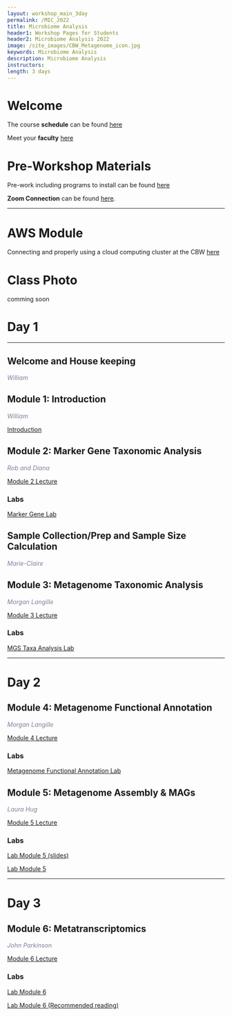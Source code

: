 ```yaml
---
layout: workshop_main_3day
permalink: /MIC_2022
title: Microbiome Analysis
header1: Workshop Pages for Students
header2: Microbiome Analysis 2022
image: /site_images/CBW_Metagenome_icon.jpg
keywords: Microbiome Analysis
description: Microbiome Analysis
instructors:
length: 3 days
---
```


# Welcome <a id="welcome"></a>

The course **schedule** can be found [here](https://bioinformaticsdotca.github.io/MIC_2022/MIC_2022_schedule)

Meet your **faculty** [here](https://drive.google.com/file/d/1DzG9Vr980R2g82RJUClMrIkaVZaOFZ1s/view?usp=sharing)

# Pre-Workshop Materials <a id="preworkshop"></a>

Pre-work including programs to install can be found [here](https://forms.gle/D9ZHvFyYBHjBTGB68)

**Zoom Connection** can be found [here]().

***

# AWS Module <a id="preworkshop"></a>

Connecting and properly using a cloud computing cluster at the CBW [here](https://bioinformaticsdotca.github.io/AWS_v2_2021)

# Class Photo

comming soon

# Day 1 <a id="day1"></a>

***

## Welcome and House keeping

*<font color="#827e9c"> William </font>*

## Module 1: Introduction

*<font color="#827e9c">William </font>* 

[Introduction](https://drive.google.com/file/d/1r1lFaED1KbV516jNx_TzouWnX1W8XMnx/view?usp=sharing)

## Module 2: Marker Gene Taxonomic Analysis

*<font color="#827e9c">Rob and Diana</font>*  

[Module 2 Lecture](https://drive.google.com/file/d/1OEB4wKVPYZVb73BSEucgM5IfBdVYvDmL/view?usp=sharing)

### Labs

[Marker Gene Lab](https://github.com/beiko-lab/CBW2021_Module2_16S_Analysis/wiki/MIC-Module-2-tutorial)

## Sample Collection/Prep and Sample Size Calculation 

*<font color="#827e9c">Marie-Claire</font>*  

## Module 3: Metagenome Taxonomic Analysis

*<font color="#827e9c">Morgan Langille</font>*  

[Module 3 Lecture](https://drive.google.com/file/d/1GPh_jm5xkMJ4O96BHzv1RbMu_BEKfr7F/view?usp=sharing)


### Labs
[MGS Taxa Analysis Lab](https://github.com/LangilleLab/microbiome_helper/wiki/Metagenomics-(taxonomic-annotation;-IMPACTT-2022))


***

# Day 2 <a id="day2"></a>

## Module 4: Metagenome Functional Annotation

*<font color="#827e9c">Morgan Langille</font>*  

[Module 4 Lecture](https://drive.google.com/file/d/1gp66bMxROKINW_n1tnjl_kBJnel0S-FQ/view?usp=sharing)

### Labs

[Metagenome Functional Annotation Lab](https://github.com/LangilleLab/microbiome_helper/wiki/Metagenomics-(functional-annotation;-IMPACTT-2022))

## Module 5: Metagenome Assembly & MAGs

*<font color="#827e9c">Laura Hug</font>*  

[Module 5 Lecture](https://drive.google.com/file/d/14h8MQUwoLiLKS8V0EgR4SQpFIo3LJPe6/view?usp=sharing)

### Labs

[Lab Module 5 (slides)](https://drive.google.com/file/d/1BUjLT5C_Fss8NLkXTPrRiEWjhCsBpY-6/view?usp=sharing)

[Lab Module 5](https://drive.google.com/file/d/1xI4IyQxzL9agQXq18EUcY2JLgzdF0g5L/view?usp=sharing)


***

# Day 3 <a id="day2"></a>

## Module 6: Metatranscriptomics

*<font color="#827e9c">John Parkinson</font>*  

[Module 6 Lecture](https://drive.google.com/file/d/1IWrfrk_JFTgkdqMNKvumI14rMqhTEFft/view?usp=sharing)

### Labs

[Lab Module 6](https://bioinformaticsdotca.github.io/MIC_2022_Module6_lab)

[Lab Module 6 (Recommended reading)](https://doi.org/10.1101/2021.02.23.432558)


